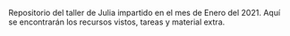 Repositorio del taller de Julia impartido en el mes de Enero del 2021. Aquí se encontrarán los recursos vistos, tareas y material extra. 
